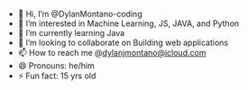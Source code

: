 - 👋 Hi, I’m @DylanMontano-coding
- 👀 I’m interested in Machine Learning, JS, JAVA, and Python
- 🌱 I’m currently learning Java
- 💞️ I’m looking to collaborate on Building web applications
- 📫 How to reach me @dylanjmontano@icloud.com
- 😄 Pronouns: he/him
- ⚡ Fun fact: 15 yrs old

<!---
DylanMontano-coding/DylanMontano-coding is a ✨ special ✨ repository because its `README.md` (this file) appears on your GitHub profile.
You can click the Preview link to take a look at your changes.
--->
